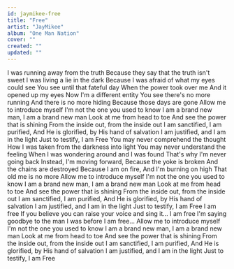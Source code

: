 ```yaml
---
id: jaymikee-free
title: "Free"
artist: "JayMikee"
album: "One Man Nation"
cover: ""
created: ""
updated: ""
---
```


I was running away from the truth
Because they say that the truth isn't sweet
I was living a lie in the dark
Because I was afraid of what my eyes could see
You see until that fateful day
When the power took over me
And it opened up my eyes
Now I'm a different entity
You see there's no more running
And there is no more hiding
Because those days are gone
Allow me to introduce myself
I'm not the one you used to know
I am a brand new man, I am a brand new man
Look at me from head to toe
And see the power that is shining
From the inside out, from the inside out
I am sanctified, I am purified,
And He is glorified, by His hand of salvation
I am justified, and I am in the light
Just to testify, I am Free
You may never comprehend the thought
How I was taken from the darkness into light
You may never understand the feeling
When I was wondering around and I was found
That's why I'm never going back
Instead, I'm moving forward,
Because the yoke is broken
And the chains are destroyed
Because I am on fire,
And I'm burning on high
That old me is no more
Allow me to introduce myself
I'm not the one you used to know
I am a brand new man, I am a brand new man
Look at me from head to toe
And see the power that is shining
From the inside out, from the inside out
I am sanctified, I am purified,
And He is glorified, by His hand of salvation
I am justified, and I am in the light
Just to testify, I am Free
I am free
If you believe you can raise your voice and sing it...
I am free
I'm saying goodbye to the man I was before
I am free...
Allow me to introduce myself
I'm not the one you used to know
I am a brand new man, I am a brand new man
Look at me from head to toe
And see the power that is shining
From the inside out, from the inside out
I am sanctified, I am purified,
And He is glorified, by His hand of salvation
I am justified, and I am in the light
Just to testify, I am Free
